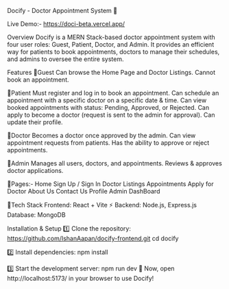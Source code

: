 Docify - Doctor Appointment System 🏥

Live Demo:- https://doci-beta.vercel.app/

Overview
Docify is a MERN Stack-based doctor appointment system with four user roles: Guest, Patient, Doctor, and Admin. It provides an efficient way for patients to book appointments, doctors to manage their schedules, and admins to oversee the entire system.

Features
🔹Guest
	Can browse the Home Page and Doctor Listings.
	Cannot book an appointment.

🔹Patient
	Must register and log in to book an appointment.
	Can schedule an appointment with a specific doctor on a specific date & time.
	Can view booked appointments with status: Pending, Approved, or Rejected.
	Can apply to become a doctor (request is sent to the admin for approval).
	Can update their profile.

🔹Doctor
	Becomes a doctor once approved by the admin.
	Can view appointment requests from patients.
	Has the ability to approve or reject appointments.

🔹Admin
	Manages all users, doctors, and appointments.
	Reviews & approves doctor applications.

🔹Pages:-
  Home
  Sign Up / Sign In
  Doctor Listings
  Appointments
  Apply for Doctor
  About Us
  Contact Us
  Profile
  Admin DashBoard

🔹Tech Stack
  Frontend: React + Vite ⚡
  Backend: Node.js, Express.js
  Database: MongoDB


Installation & Setup
1️⃣ Clone the repository:
   https://github.com/IshanAapan/docify-frontend.git
  cd docify
  
2️⃣ Install dependencies:
  npm install
  
3️⃣ Start the development server:
  npm run dev
🚀 Now, open http://localhost:5173/ in your browser to use Docify!
